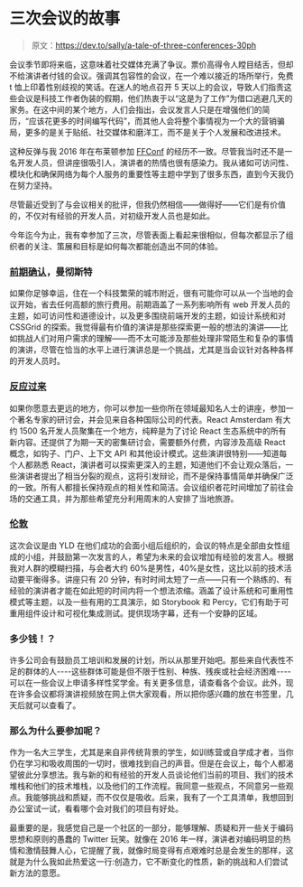 # 三次会议的故事

> 原文：<https://dev.to/sally/a-tale-of-three-conferences-30ph>

会议季节即将来临，这意味着社交媒体充满了争议。票价高得令人瞠目结舌，但却不给演讲者付钱的会议。强调其包容性的会议，在一个难以接近的场所举行，免费 t 恤上印着性别歧视的笑话。在迷人的地点召开 5 天以上的会议，导致人们指责这些会议是科技工作者伪装的假期，他们热衷于以“这是为了工作”为借口逃避几天的家务。在这中间的某个地方，人们会指出，会议发言人只是在增强他们的简历，“应该花更多的时间编写代码”，而其他人会将整个事情视为一个大的营销骗局，更多的是关于贴纸、社交媒体和磨洋工，而不是关于个人发展和改进技术。

这种反弹与我 2016 年在布莱顿参加 [FFConf](https://2019.ffconf.org/) 的经历不一致。尽管我当时还不是一名开发人员，但讲座很吸引人，演讲者的热情也很有感染力。我从诸如可访问性、模块化和确保网络为每个人服务的重要性等主题中学到了很多东西，直到今天我仍在努力坚持。

尽管最近受到了与会议相关的批评，但我仍然相信——做得好——它们是有价值的，不仅对有经验的开发人员，对初级开发人员也是如此。

今年迄今为止，我有幸参加了三次，尽管表面上看起来很相似，但每次都显示了组织者的关注、策展和目标是如何每次都能创造出不同的体验。

### [前期确认](https://upfrontconf.com/)，曼彻斯特

如果你足够幸运，住在一个科技繁荣的城市附近，很有可能你可以从一个当地的会议开始，省去任何高额的旅行费用。前期涵盖了一系列影响所有 web 开发人员的主题，如可访问性和道德设计，以及更多围绕前端开发的主题，如设计系统和对 CSSGrid 的探索。我觉得最有价值的演讲是那些探索更一般的想法的演讲——比如挑战人们对用户需求的理解——而不太可能涉及那些处理非常陌生和复杂的事情的演讲，尽管在恰当的水平上进行演讲总是一个挑战，尤其是当会议针对各种各样的开发人员时。

### [反应过来](https://react.amsterdam/)

如果你愿意去更远的地方，你可以参加一些你所在领域最知名人士的讲座，参加一个著名专家的研讨会，并会见来自各种国际公司的代表。React Amsterdam 有大约 1500 名开发人员聚集在一个地方，纯粹是为了讨论 React 生态系统中的所有新内容。还提供了为期一天的密集研讨会，需要额外付费，内容涉及高级 React 概念，如钩子、门户、上下文 API 和其他设计模式。这些演讲很特别——知道每个人都熟悉 React，演讲者可以探索更深入的主题，知道他们不会让观众落后，一些演讲者提出了相当分裂的观点，这将引发辩论，而不是保持事情简单并确保广泛的一致。所有人都擅长保持观点的相关性和简洁。会议组织者花时间增加了前往会场的交通工具，并为那些希望充分利用周末的人安排了当地旅游。

### [伦敦](https://reactjsgirls.com/)

这次会议是由 YLD 在他们成功的会面小组后组织的，会议的特点是全部由女性组成的小组，并鼓励第一次发言的人，希望为未来的会议增加有经验的发言人。根据我对人群的模糊扫描，与会者大约 60%是男性，40%是女性，这比以前的技术活动要平衡得多。讲座只有 20 分钟，有时时间太短了一点——只有一个熟练的、有经验的演讲者才能在如此短的时间内将一个想法浓缩。涵盖了设计系统和可重用性模式等主题，以及一些有用的工具演示，如 Storybook 和 Percy，它们有助于可重用组件设计和可视化集成测试。提供现场字幕，还有一个安静的区域。

### 多少钱！？

许多公司会有鼓励员工培训和发展的计划，所以从那里开始吧。那些来自代表性不足的群体的人----这些群体可能是但不限于性别、种族、残疾或社会经济困难----可以在一些会议上申请多样性奖学金。有关更多信息，请查看各个会议。此外，现在许多会议都将演讲视频放在网上供大家观看，所以把你感兴趣的放在书签里，几天后就可以查看了。

### 那么为什么要参加呢？

作为一名大三学生，尤其是来自非传统背景的学生，如训练营或自学成才者，当你仍在学习和吸收周围的一切时，很难找到自己的声音。但是在会议上，每个人都渴望彼此分享想法。我与新的和有经验的开发人员谈论他们当前的项目、我们的技术堆栈和他们的技术堆栈，以及他们的工作流程。我同意一些观点，不同意另一些观点。我能够挑战和质疑，而不仅仅是吸收。后来，我有了一个工具清单，我想回到办公室试一试，看看哪个会对我们的项目有好处。

最重要的是，我感觉自己是一个社区的一部分，能够理解、质疑和开一些关于编码思想和原则的愚蠢的 Twitter 玩笑。就像在 2016 年一样，演讲者对编码明显的热情和激情鼓舞人心，它提醒了我，就像时局变得有点艰难时总是会发生的那样，这就是为什么我如此热爱这一行:创造力，它不断变化的性质，新的挑战和人们尝试新方法的意愿。